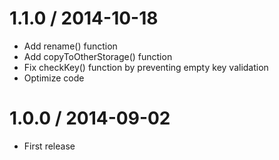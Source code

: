 # 1.1.0 / 2014-10-18
* Add rename() function
* Add copyToOtherStorage() function
* Fix checkKey() function by preventing empty key validation
* Optimize code

# 1.0.0 / 2014-09-02
* First release
